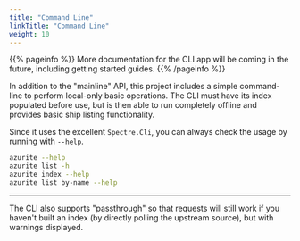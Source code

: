 ```yaml
---
title: "Command Line"
linkTitle: "Command Line"
weight: 10
---
```


{{% pageinfo %}}
More documentation for the CLI app will be coming in the future, including getting started guides.
{{% /pageinfo %}}

In addition to the "mainline" API, this project includes a simple command-line to perform local-only basic operations. The CLI must have its index populated before use, but is then able to run completely offline and provides basic ship listing functionality.

Since it uses the excellent `Spectre.Cli`, you can always check the usage by running with `--help`.

```bash
azurite --help
azurite list -h
azurite index --help
azurite list by-name --help
```

---

The CLI also supports "passthrough" so that requests will still work if you haven't built an index (by directly polling the upstream source), but with warnings displayed.